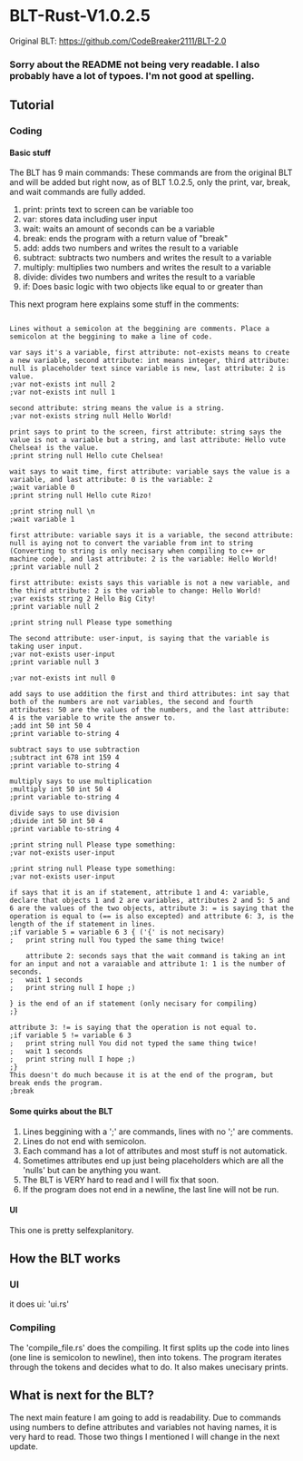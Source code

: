 # BLT-Rust-V1.0.2.5

Original BLT: https://github.com/CodeBreaker2111/BLT-2.0

### Sorry about the README not being very readable. I also probably have a lot of typoes. I'm not good at spelling.

## Tutorial

### Coding

#### Basic stuff

The BLT has 9 main commands:    These commands are from the original BLT and will be added but right now, as of BLT 1.0.2.5, only the print, var, break, and wait commands are fully added.

1. print: prints text to screen can be variable too
2. var: stores data including user input
3. wait: waits an amount of seconds can be a variable
4. break: ends the program with a return value of "break"
5. add: adds two numbers and writes the result to a variable
6. subtract: subtracts two numbers and writes the result to a variable
7. multiply: multiplies two numbers and writes the result to a variable
8. divide: divides two numbers and writes the result to a variable
9. if: Does basic logic with two objects like equal to or greater than

This next program here explains some stuff in the comments:

```Lines without a semicolon at the beggining are comments. Place a semicolon at the beggining to make a line of code.

Lines without a semicolon at the beggining are comments. Place a semicolon at the beggining to make a line of code.

var says it's a variable, first attribute: not-exists means to create a new variable, second attribute: int means integer, third attribute: null is placeholder text since variable is new, last attribute: 2 is value.
;var not-exists int null 2
;var not-exists int null 1

second attribute: string means the value is a string.
;var not-exists string null Hello World!

print says to print to the screen, first attribute: string says the value is not a variable but a string, and last attribute: Hello vute Chelsea! is the value.
;print string null Hello cute Chelsea!

wait says to wait time, first attribute: variable says the value is a variable, and last attribute: 0 is the variable: 2
;wait variable 0
;print string null Hello cute Rizo!

;print string null \n
;wait variable 1

first attribute: variable says it is a variable, the second attribute: null is aying not to convert the variable from int to string (Converting to string is only necisary when compiling to c++ or machine code), and last attribute: 2 is the variable: Hello World!
;print variable null 2

first attribute: exists says this variable is not a new variable, and the third attribute: 2 is the variable to change: Hello World!
;var exists string 2 Hello Big City!
;print variable null 2

;print string null Please type something

The second attribute: user-input, is saying that the variable is taking user input.
;var not-exists user-input
;print variable null 3

;var not-exists int null 0

add says to use addition the first and third attributes: int say that both of the numbers are not variables, the second and fourth attributes: 50 are the values of the numbers, and the last attribute: 4 is the variable to write the answer to.
;add int 50 int 50 4
;print variable to-string 4

subtract says to use subtraction
;subtract int 678 int 159 4
;print variable to-string 4

multiply says to use multiplication
;multiply int 50 int 50 4
;print variable to-string 4

divide says to use division
;divide int 50 int 50 4
;print variable to-string 4

;print string null Please type something:
;var not-exists user-input

;print string null Please type something:
;var not-exists user-input

if says that it is an if statement, attribute 1 and 4: variable, declare that objects 1 and 2 are variables, attributes 2 and 5: 5 and 6 are the values of the two objects, attribute 3: = is saying that the operation is equal to (== is also excepted) and attribute 6: 3, is the length of the if statement in lines.
;if variable 5 = variable 6 3 { ('{' is not necisary)
;   print string null You typed the same thing twice!

    attribute 2: seconds says that the wait command is taking an int for an input and not a varaiable and attribute 1: 1 is the number of seconds.
;   wait 1 seconds
;   print string null I hope ;)

} is the end of an if statement (only necisary for compiling)
;}

attribute 3: != is saying that the operation is not equal to.
;if variable 5 != variable 6 3
;   print string null You did not typed the same thing twice!
;   wait 1 seconds
;   print string null I hope ;)
;}
This doesn't do much because it is at the end of the program, but break ends the program.
;break
```

#### Some quirks about the BLT

1. Lines beggining with a ';' are commands, lines with no ';' are comments.
2. Lines do not end with semicolon.
3. Each command has a lot of attributes and most stuff is not automatick.
4. Sometimes attributes end up just being placeholders which are all the 'nulls' but can be anything you want.
5. The BLT is VERY hard to read and I will fix that soon.
6. If the program does not end in a newline, the last line will not be run.

#### UI

This one is pretty selfexplanitory.

## How the BLT works

### UI

it does ui: 'ui.rs'

### Compiling

The 'compile_file.rs' does the compiling. It first splits up the code into lines (one line is semicolon to newline), then into tokens. The program iterates through the tokens and decides what to do. It also makes unecisary prints.

## What is next for the BLT?

The next main feature I am going to add is readability. Due to commands using numbers to define attributes and variables not having names, it is very hard to read. Those two things I mentioned I will change in the next update.
